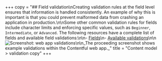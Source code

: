+++
copy = "## Field validation\nCreating validation rules at the field level ensures that information is handled consistently. An example of why this is important is that you could prevent malformed data from crashing an application in production.\n\nSome other common validation rules for fields include character limits and enforcing specific values, such as `Beginner`, `Intermediate`, or `Advanced`. The following resources have a complete list of fields and available field validations:\n\n- [Fields](https://www.contentful.com/developers/docs/concepts/data-model/#fields)\n- [Available validations](https://www.contentful.com/r/knowledgebase/validations/#available-validations)\n\n![Screenshot: web app validations](//images.contentful.com/qz0n5cdakyl9/6n41KgxfwWmmeCiSemIsK2/8fe64869042e65dddb5178164bd2264f/validations.png)\n\n_The proceeding screenshot shows example validations within the Contentful web app._"
title = "Content model > validation copy"
+++
